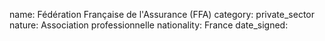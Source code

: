 name: Fédération Française de l'Assurance (FFA)
category: private_sector
nature:  Association professionnelle 
nationality: France
date_signed:
    